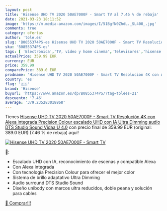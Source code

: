 ```yaml
---
layout: post
title: 'Hisense UHD TV 2020 50AE7000F - Smart TV al 7.46 % de rebaja'
date: 2021-03-23 18:11:52
image: 'https://m.media-amazon.com/images/I/51BgfN0ZhdL._SL400_.jpg'
comments: true
category: ofertas
author: 'tole.es'
slug: 'B0855374PS-es Hisense UHD TV 2020 50AE7000F - Smart TV Resolución 4K con...'
sku: 'B0855374PS-es'
tags: [ 'Electrónica','TV, vídeo y home cinema','Televisores','hisense','smart','tv', ]
actualPrice: 359.99 EUR
currency: EUR
price: 359.99
comparePrice: 389.0 EUR
prodname: 'Hisense UHD TV 2020 50AE7000F - Smart TV Resolución 4K con Alexa integrada  Precision Colour  escalado UHD con IA  Ultra Dimming  audio DTS Studio Sound  Vidaa U 4.0'
country: 'es'
flag: '🇪🇸'
brand: 'Hisense'
buyurl: 'https://www.amazon.es/dp/B0855374PS/?tag=tolees-21'
descuento: '7.46'
average: '379.235283018868'
---
```


Tienes [Hisense UHD TV 2020 50AE7000F - Smart TV Resolución 4K con Alexa integrada  Precision Colour  escalado UHD con IA  Ultra Dimming  audio DTS Studio Sound  Vidaa U 4.0](https://www.amazon.es/dp/B0855374PS/?tag=tolees-21) con precio final de  359.99 EUR (original: 389.0 EUR) (7.46 %  de rebaja) aqui!

[![Hisense UHD TV 2020 50AE7000F - Smart TV](https://m.media-amazon.com/images/I/51BgfN0ZhdL._SL400_.jpg)](https://www.amazon.es/dp/B0855374PS/?tag=tolees-21)

🔎:

- Escalado UHD con IA, reconocimiento de escenas y compatible Alexa
- Con Alexa integrada
- Con tecnología Precision Colour para ofrecer el mejor color
- Sistema de brillo adaptativo Ultra Dimming
- Audio surround DTS Studio Sound
- Diseño unibody con marcos ultra reducidos, doble peana y solución para cables

[🛒 Comprar!!!](https://www.amazon.es/dp/B0855374PS/?tag=tolees-21)

